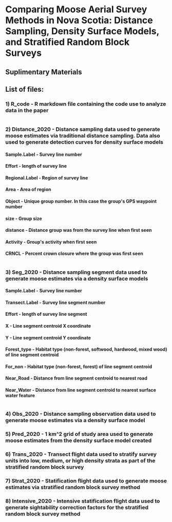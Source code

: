 # Comparing Moose Aerial Survey Methods in Nova Scotia: Distance Sampling, Density Surface Models, and Stratified Random Block Surveys
## Suplimentary Materials
## List of files:
### 1) R_code - R markdown file containing the code use to analyze data in the paper
#
### 2) Distance_2020 - Distance sampling data used to generate moose estimates via traditional distance sampling. Data also used to generate detection curves for density surface models
#### Sample.Label - Survey line number
#### Effort - length of survey line
#### Regional.Label - Region of survey line
#### Area - Area of region
#### Object - Unique group number. In this case the group's GPS waypoint number
#### size - Group size
#### distance - Distance group was from the survey line when first seen
#### Activity - Group's activity when first seen
#### CRNCL - Percent crown closure where the group was first seen
#
### 3) Seg_2020 - Distance sampling segment data used to generate moose estimates via a density surface models
#### Sample.Label - Survey line number
#### Transect.Label - Survey line segment number
#### Effort - length of survey line segment
#### X - Line segment centroid X coordinate 
#### Y - Line segment centroid Y coordinate 
#### Forest_type - Habitat type (non-forest, softwood, hardwood, mixed wood) of line segment centroid 
#### For_non - Habitat type (non-forest, forest) of line segment centroid 
#### Near_Road - Distance from line segment centroid to nearest road
#### Near_Water - Distance from line segment centroid to nearest surface water feature
#
### 4) Obs_2020 - Distance sampling observation data used to generate moose estimates via a density surface model

### 5) Pred_2020 - 1 km^2 grid of study area used to generate moose estimates from the density surface model created
### 6) Trans_2020 - Transect flight data used to stratify survey units into low, medium, or high density strata as part of the stratified random block survey
### 7) Strat_2020 - Statification flight data used to generate moose estimates via stratified random block survey method
### 8) Intensive_2020 - Intensive statification flight data used to generate sightability correction factors for the stratified random block survey method
